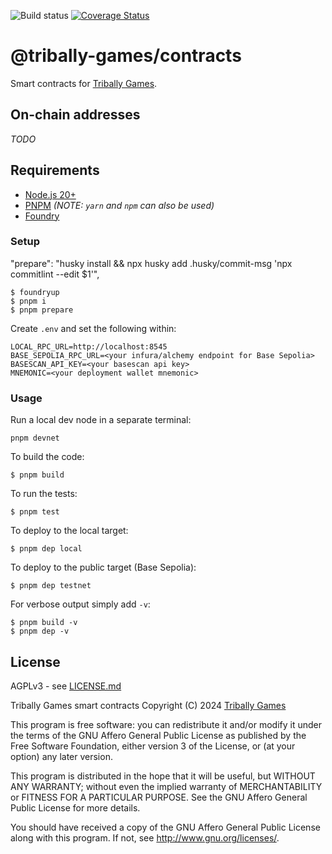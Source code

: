 ![Build status](https://github.com/tribally-games/contracts/actions/workflows/ci.yml/badge.svg?branch=main)
[![Coverage Status](https://coveralls.io/repos/github/tribally-games/contracts/badge.svg?t=wvNXqi)](https://coveralls.io/github/tribally-games/contracts)

# @tribally-games/contracts

Smart contracts for [Tribally Games](https://tribally.games).

## On-chain addresses

_TODO_

## Requirements

* [Node.js 20+](https://nodejs.org)
* [PNPM](https://pnpm.io/) _(NOTE: `yarn` and `npm` can also be used)_
* [Foundry](https://github.com/foundry-rs/foundry/blob/master/README.md)

### Setup

"prepare": "husky install && npx husky add .husky/commit-msg 'npx commitlint --edit $1'",

```
$ foundryup
$ pnpm i
$ pnpm prepare
```

Create `.env` and set the following within:

```
LOCAL_RPC_URL=http://localhost:8545
BASE_SEPOLIA_RPC_URL=<your infura/alchemy endpoint for Base Sepolia>
BASESCAN_API_KEY=<your basescan api key>
MNEMONIC=<your deployment wallet mnemonic>
```

### Usage

Run a local dev node in a separate terminal:

```
pnpm devnet
```

To build the code:

```
$ pnpm build
```

To run the tests:

```
$ pnpm test
```

To deploy to the local target:

```
$ pnpm dep local
```

To deploy to the public target (Base Sepolia):

```
$ pnpm dep testnet
```

For verbose output simply add `-v`:

```
$ pnpm build -v
$ pnpm dep -v
```

## License

AGPLv3 - see [LICENSE.md](LICENSE.md)

Tribally Games smart contracts
Copyright (C) 2024  [Tribally Games](https://tribally.games)

This program is free software: you can redistribute it and/or modify
it under the terms of the GNU Affero General Public License as published by
the Free Software Foundation, either version 3 of the License, or
(at your option) any later version.

This program is distributed in the hope that it will be useful,
but WITHOUT ANY WARRANTY; without even the implied warranty of
MERCHANTABILITY or FITNESS FOR A PARTICULAR PURPOSE.  See the
GNU Affero General Public License for more details.

You should have received a copy of the GNU Affero General Public License
along with this program.  If not, see <http://www.gnu.org/licenses/>.